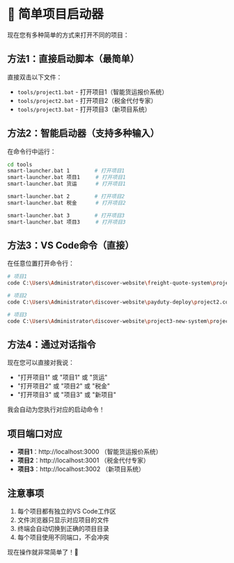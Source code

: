 # 🚀 简单项目启动器

现在您有多种简单的方式来打开不同的项目：

## 方法1：直接启动脚本（最简单）

直接双击以下文件：
- `tools/project1.bat` - 打开项目1（智能货运报价系统）
- `tools/project2.bat` - 打开项目2（税金代付专家）  
- `tools/project3.bat` - 打开项目3（新项目系统）

## 方法2：智能启动器（支持多种输入）

在命令行中运行：
```bash
cd tools
smart-launcher.bat 1        # 打开项目1
smart-launcher.bat 项目1     # 打开项目1
smart-launcher.bat 货运      # 打开项目1

smart-launcher.bat 2        # 打开项目2
smart-launcher.bat 税金      # 打开项目2

smart-launcher.bat 3        # 打开项目3
smart-launcher.bat 项目3     # 打开项目3
```

## 方法3：VS Code命令（直接）

在任意位置打开命令行：
```bash
# 项目1
code C:\Users\Administrator\discover-website\freight-quote-system\project1.code-workspace

# 项目2  
code C:\Users\Administrator\discover-website\payduty-deploy\project2.code-workspace

# 项目3
code C:\Users\Administrator\discover-website\project3-new-system\project3.code-workspace
```

## 方法4：通过对话指令

现在您可以直接对我说：
- "打开项目1" 或 "项目1" 或 "货运"
- "打开项目2" 或 "项目2" 或 "税金" 
- "打开项目3" 或 "项目3" 或 "新项目"

我会自动为您执行对应的启动命令！

## 项目端口对应

- **项目1**：http://localhost:3000 （智能货运报价系统）
- **项目2**：http://localhost:3001 （税金代付专家）
- **项目3**：http://localhost:3002 （新项目系统）

## 注意事项

1. 每个项目都有独立的VS Code工作区
2. 文件浏览器只显示对应项目的文件
3. 终端会自动切换到正确的项目目录
4. 每个项目使用不同端口，不会冲突

现在操作就非常简单了！🎉 
